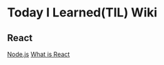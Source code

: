 # Today I Learned(TIL) Wiki

## React

[Node.js](https://github.com/SunnyIndustry/TIL/blob/main/React/node.js.md)
[What is React](https://github.com/SunnyIndustry/TIL/blob/main/React/What%20is%20React%3F.md
)

















    

